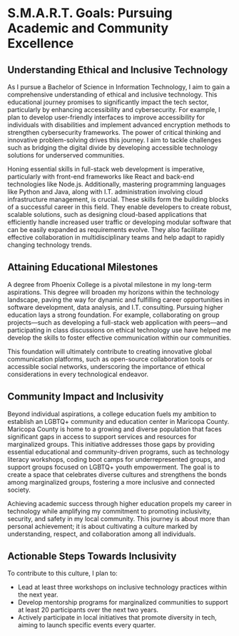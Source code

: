 # S.M.A.R.T. Goals: Pursuing Academic and Community Excellence

## Understanding Ethical and Inclusive Technology

As I pursue a Bachelor of Science in Information Technology, I aim to gain a comprehensive understanding of ethical and inclusive technology. This educational journey promises to significantly impact the tech sector, particularly by enhancing accessibility and cybersecurity. For example, I plan to develop user-friendly interfaces to improve accessibility for individuals with disabilities and implement advanced encryption methods to strengthen cybersecurity frameworks. The power of critical thinking and innovative problem-solving drives this journey. I aim to tackle challenges such as bridging the digital divide by developing accessible technology solutions for underserved communities.

Honing essential skills in full-stack web development is imperative, particularly with front-end frameworks like React and back-end technologies like Node.js. Additionally, mastering programming languages like Python and Java, along with I.T. administration involving cloud infrastructure management, is crucial. These skills form the building blocks of a successful career in this field. They enable developers to create robust, scalable solutions, such as designing cloud-based applications that efficiently handle increased user traffic or developing modular software that can be easily expanded as requirements evolve. They also facilitate effective collaboration in multidisciplinary teams and help adapt to rapidly changing technology trends.

## Attaining Educational Milestones

A degree from Phoenix College is a pivotal milestone in my long-term aspirations. This degree will broaden my horizons within the technology landscape, paving the way for dynamic and fulfilling career opportunities in software development, data analysis, and I.T. consulting. Pursuing higher education lays a strong foundation. For example, collaborating on group projects—such as developing a full-stack web application with peers—and participating in class discussions on ethical technology use have helped me develop the skills to foster effective communication within our communities.

This foundation will ultimately contribute to creating innovative global communication platforms, such as open-source collaboration tools or accessible social networks, underscoring the importance of ethical considerations in every technological endeavor.

## Community Impact and Inclusivity

Beyond individual aspirations, a college education fuels my ambition to establish an LGBTQ+ community and education center in Maricopa County. Maricopa County is home to a growing and diverse population that faces significant gaps in access to support services and resources for marginalized groups. This initiative addresses those gaps by providing essential educational and community-driven programs, such as technology literacy workshops, coding boot camps for underrepresented groups, and support groups focused on LGBTQ+ youth empowerment. The goal is to create a space that celebrates diverse cultures and strengthens the bonds among marginalized groups, fostering a more inclusive and connected society.

Achieving academic success through higher education propels my career in technology while amplifying my commitment to promoting inclusivity, security, and safety in my local community. This journey is about more than personal achievement; it is about cultivating a culture marked by understanding, respect, and collaboration among all individuals.

## Actionable Steps Towards Inclusivity

To contribute to this culture, I plan to:
- Lead at least three workshops on inclusive technology practices within the next year.
- Develop mentorship programs for marginalized communities to support at least 20 participants over the next two years.
- Actively participate in local initiatives that promote diversity in tech, aiming to launch specific events every quarter.

